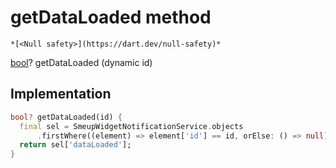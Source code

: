 


# getDataLoaded method




    *[<Null safety>](https://dart.dev/null-safety)*




[bool](https://api.flutter.dev/flutter/dart-core/bool-class.html)? getDataLoaded
(dynamic id)








## Implementation

```dart
bool? getDataLoaded(id) {
  final sel = SmeupWidgetNotificationService.objects
      .firstWhere((element) => element['id'] == id, orElse: () => null);
  return sel['dataLoaded'];
}
```







